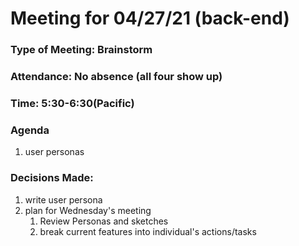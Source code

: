 # Meeting for 04/27/21 (back-end)
### Type of Meeting: Brainstorm
### Attendance: No absence (all four show up)
### Time: 5:30-6:30(Pacific) 
### Agenda
1. user personas
### Decisions Made:
1. write user persona
2. plan for Wednesday's meeting
   1. Review Personas and sketches
   2. break current features into individual's actions/tasks